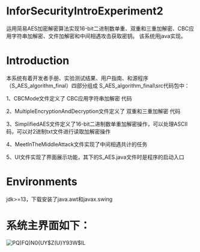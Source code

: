 # InforSecurityIntroExperiment2
运用简易AES加密解密算法实现16-bit二进制数单重、双重和三重加解密、CBC应用字符串加解密、文件加解密和中间相遇攻击获取密钥。 该系统用java实现。
# Introduction
本系统有着开发者手册、实验测试结果、用户指南、和源程序（S_AES_algorithm_final）四部分组成
S_AES_algorithm_final\src代码包中：

1、CBCMode文件定义了 CBC应用字符串加解密 代码

2、MultipleEncryptionAndDecryption文件定义了 双重和三重加解密 代码

3、SimplifiedAES文件定义了16-bit二进制数单重加解密操作，可以处理ASCII码，可以对2进制txt文件进行读取加解密操作

4、MeetInTheMiddleAttack文件实现了中间相遇共计的任务

5、UI文件实现了界面展示功能，其下的S_AES.java文件时是程序的启动入口

# Environments
jdk>=13，下载安装了java.awt和javax.swing

# 系统主界面如下：
![PQ)FQ)N0{UY$Z(U}Y93W$IL](https://github.com/Weipengkun/InforSecurityIntroExperiment2/assets/121174204/992edb07-d315-4024-99e2-da440c352d8c)

